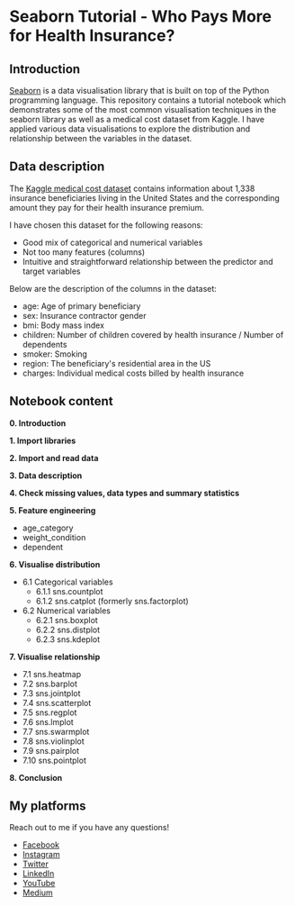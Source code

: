 # Seaborn Tutorial - Who Pays More for Health Insurance?

## Introduction
[Seaborn](https://seaborn.pydata.org/examples/index.html) is a data visualisation library that is built on top of the Python programming language. This repository contains a 
tutorial notebook which demonstrates some of the most common visualisation techniques in the seaborn library as well as a medical cost dataset from Kaggle. I have applied 
various data visualisations to explore the distribution and relationship between the variables in the dataset.

## Data description
The [Kaggle medical cost dataset](https://www.kaggle.com/mirichoi0218/insurance) contains information about 1,338 insurance beneficiaries living in the United States and 
the corresponding amount they pay for their health insurance premium.

I have chosen this dataset for the following reasons:
- Good mix of categorical and numerical variables
- Not too many features (columns)
- Intuitive and straightforward relationship between the predictor and target variables 

Below are the description of the columns in the dataset:
- age: Age of primary beneficiary
- sex: Insurance contractor gender
- bmi: Body mass index
- children: Number of children covered by health insurance / Number of dependents
- smoker: Smoking
- region: The beneficiary's residential area in the US
- charges: Individual medical costs billed by health insurance

## Notebook content
**0. Introduction**

**1. Import libraries**

**2. Import and read data**

**3. Data description**

**4. Check missing values, data types and summary statistics**

**5. Feature engineering**
- age_category
- weight_condition
- dependent

**6. Visualise distribution**
- 6.1 Categorical variables
  - 6.1.1 sns.countplot
  - 6.1.2 sns.catplot (formerly sns.factorplot)
- 6.2 Numerical variables
  - 6.2.1 sns.boxplot
  - 6.2.2 sns.distplot
  - 6.2.3 sns.kdeplot

**7. Visualise relationship**
- 7.1 sns.heatmap
- 7.2 sns.barplot
- 7.3 sns.jointplot
- 7.4 sns.scatterplot
- 7.5 sns.regplot
- 7.6 sns.lmplot
- 7.7 sns.swarmplot
- 7.8 sns.violinplot
- 7.9 sns.pairplot
- 7.10 sns.pointplot

**8. Conclusion**

## My platforms
Reach out to me if you have any questions!

- [Facebook](https://www.facebook.com/chongjason914)
- [Instagram](https://www.instagram.com/chongjason914)
- [Twitter](https://www.twitter.com/chongjason914)
- [LinkedIn](https://www.linkedin.com/in/chongjason914)
- [YouTube](https://www.youtube.com/channel/UCQXiCnjatxiAKgWjoUlM-Xg?view_as=subscriber)
- [Medium](https://www.medium.com/@chongjason)

